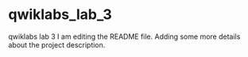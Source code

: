 # qwiklabs_lab_3
qwiklabs lab 3
I am editing the README file. Adding some more details about the project description.
